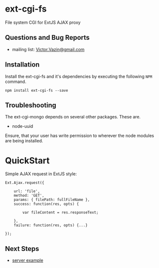 # ext-cgi-fs
File system CGI for ExtJS AJAX proxy

## Questions and Bug Reports
* mailing list: Victor.Vazin@gmail.com

## Installation
Install the ext-cgi-fs and it's dependencies by executing
the following `NPM` command.
```
npm install ext-cgi-fs --save
```
## Troubleshooting
The ext-cgi-mongo depends on several other packages. These are.

* node-uuid

Ensure, that your user has write permission to wherever the node modules
are being installed.

QuickStart
==========
Simple AJAX request in ExtJS style:
```
Ext.Ajax.request({

	url: 'file',
	method: 'GET',
	params: { filePath: fullFileName },
	success: function(res, opts) {
	
		var fileContent = res.responseText;
		
	},
	failure: function(res, opts) {...}

});
```
## Next Steps
 * [server example](https://www.npmjs.com/package/sd-server)
